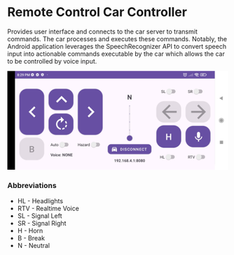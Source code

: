 # Remote Control Car Controller

Provides user interface and connects to the car server to transmit commands. The car processes and executes these commands. Notably, the Android application leverages the SpeechRecognizer API to convert speech input into actionable commands executable by the car which allows the car to be controlled by voice input.

<div align="center">
    <img src="RCCarControllerImage.jpg" width="700">
</div>

### Abbreviations

- HL - Headlights
- RTV - Realtime Voice
- SL - Signal Left
- SR - Signal Right
- H - Horn
- B - Break
- N - Neutral
